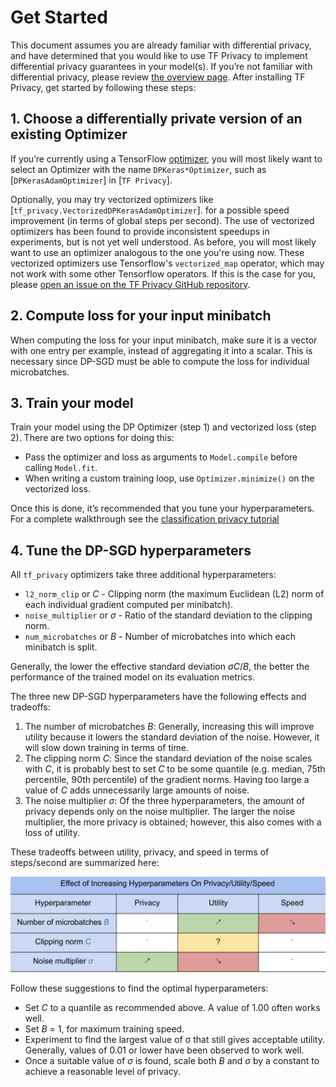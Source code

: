 # Get Started


This document assumes you are already familiar with differential privacy, and
have determined that you would like to use TF Privacy to implement differential
privacy guarantees in your model(s). If you’re not familiar with differential
privacy, please review
[the overview page](https://tensorflow.org/responsible_ai/privacy/guide). After
installing TF Privacy, get started by following these steps:

## 1. Choose a differentially private version of an existing Optimizer

If you’re currently using a TensorFlow
[optimizer](https://www.tensorflow.org/api_docs/python/tf/keras/optimizers), you
will most likely want to select an Optimizer with the name `DPKeras*Optimizer`,
such as [`DPKerasAdamOptimizer`] in [`TF Privacy`].

Optionally, you may try vectorized optimizers like
[`tf_privacy.VectorizedDPKerasAdamOptimizer`]. for a possible speed improvement
(in terms of global steps per second). The use of vectorized optimizers has been
found to provide inconsistent speedups in experiments, but is not yet well
understood. As before, you will most likely want to use an optimizer analogous
to the one you're using now. These vectorized optimizers use Tensorflow's
`vectorized_map` operator, which may not work with some other Tensorflow
operators. If this is the case for you, please
[open an issue on the TF Privacy GitHub repository](https://github.com/tensorflow/privacy/issues).

## 2. Compute loss for your input minibatch

When computing the loss for your input minibatch, make sure it is a vector with
one entry per example, instead of aggregating it into a scalar. This is
necessary since DP-SGD must be able to compute the loss for individual
microbatches.

## 3. Train your model

Train your model using the DP Optimizer (step 1) and vectorized loss (step 2).
There are two options for doing this:

*   Pass the optimizer and loss as arguments to `Model.compile` before calling
    `Model.fit`.
*   When writing a custom training loop, use `Optimizer.minimize()` on the
    vectorized loss.

Once this is done, it’s recommended that you tune your hyperparameters. For a
complete walkthrough see the
[classification privacy tutorial](../tutorials/classification_privacy.ipynb)

## 4. Tune the DP-SGD hyperparameters

All `tf_privacy` optimizers take three additional hyperparameters:

*   `l2_norm_clip` or $C$ - Clipping norm (the maximum Euclidean (L2) norm of
    each individual gradient computed per minibatch).
*   `noise_multiplier` or $σ$ - Ratio of the standard deviation to the clipping
    norm.
*   `num_microbatches` or $B$ - Number of microbatches into which each minibatch
    is split.

Generally, the lower the effective standard deviation $σC / B$, the better the
performance of the trained model on its evaluation metrics.

The three new DP-SGD hyperparameters have the following effects and tradeoffs:

1.  The number of microbatches $B$: Generally, increasing this will improve
    utility because it lowers the standard deviation of the noise. However, it
    will slow down training in terms of time.
2.  The clipping norm $C$: Since the standard deviation of the noise scales with
    $C$, it is probably best to set $C$ to be some quantile (e.g. median, 75th
    percentile, 90th percentile) of the gradient norms. Having too large a value
    of $C$ adds unnecessarily large amounts of noise.
3.  The noise multiplier $σ$: Of the three hyperparameters, the amount of
    privacy depends only on the noise multiplier. The larger the noise
    multiplier, the more privacy is obtained; however, this also comes with a
    loss of utility.

These tradeoffs between utility, privacy, and speed in terms of steps/second are
summarized here:

![tradeoffs](./images/getting-started-img.png)

Follow these suggestions to find the optimal hyperparameters:

*   Set $C$ to a quantile as recommended above. A value of 1.00 often works
    well.
*   Set $B$ = 1, for maximum training speed.
*   Experiment to find the largest value of σ that still gives acceptable
    utility. Generally, values of 0.01 or lower have been observed to work well.
*   Once a suitable value of $σ$ is found, scale both $B$ and $σ$ by a constant
    to achieve a reasonable level of privacy.

